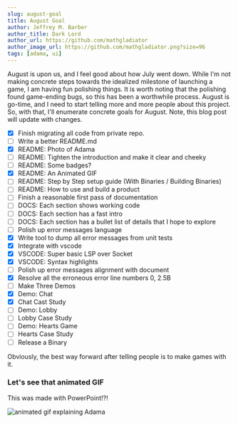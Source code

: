 ```yaml
---
slug: august-goal
title: August Goal
author: Jeffrey M. Barber
author_title: Dark Lord
author_url: https://github.com/mathgladiator
author_image_url: https://github.com/mathgladiator.png?size=96
tags: [adama, ui]
---
```


August is upon us, and I feel good about how July went down. While I'm not making concrete steps towards the idealized milestone of launching a game, I am having fun polishing things. It is worth noting that the polishing found game-ending bugs, so this has been a worthwhile process. August is go-time, and I need to start telling more and more people about this project. So, with that, I'll enumerate concrete goals for August. Note, this blog post will update with changes.

- [x] Finish migrating all code from private repo.
- [ ] Write a better README.md
- [x] README: Photo of Adama
- [ ] README: Tighten the introduction and make it clear and cheeky
- [ ] README: Some badges?
- [x] README: An Animated GIF
- [ ] README: Step by Step setup guide (With Binaries / Building Binaries)
- [ ] README: How to use and build a product
- [ ] Finish a reasonable first pass of documentation
- [ ] DOCS: Each section shows working code
- [ ] DOCS: Each section has a fast intro
- [ ] DOCS: Each section has a bullet list of details that I hope to explore
- [ ] Polish up error messages language
- [x] Write tool to dump all error messages from unit tests
- [x] Integrate with vscode
- [x] VSCODE: Super basic LSP over Socket
- [x] VSCODE: Syntax highlights
- [ ] Polish up error messages alignment with document
- [x] Resolve all the erroneous error line numbers 0, 2.5B
- [ ] Make Three Demos
- [x] Demo: Chat
- [x] Chat Cast Study
- [ ] Demo: Lobby
- [ ] Lobby Case Study
- [ ] Demo: Hearts Game
- [ ] Hearts Case Study
- [ ] Release a Binary

Obviously, the best way forward after telling people is to make games with it.

### Let's see that animated GIF
This was made with PowerPoint!?!

![animated gif explaining Adama](/img/20200804-adama-introduction-animated.gif)
